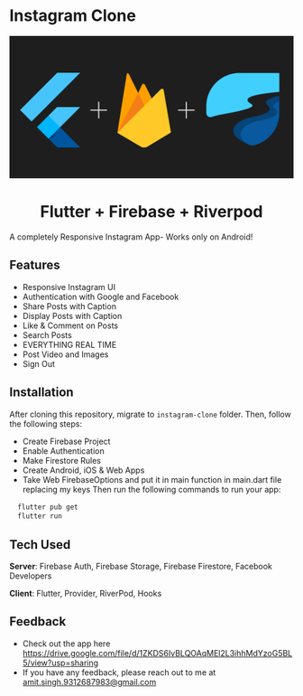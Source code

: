 # Instagram Clone
<p align="center">
  <a href="https://firebase.google.com/docs/flutter">
    <img width="" src=".github/images/insta_banner.png" alt="Flutter + Firebase + Riverpod"><br/>
  </a>
  <h1 align="center">Flutter + Firebase + Riverpod</h1>
</p>

A completely Responsive Instagram App- Works only on Android! 

## Features
- Responsive Instagram UI
- Authentication with Google and Facebook
- Share Posts with Caption
- Display Posts with Caption
- Like & Comment on Posts
- Search Posts
- EVERYTHING REAL TIME
- Post Video and Images
- Sign Out



## Installation
After cloning this repository, migrate to ```instagram-clone``` folder. Then, follow the following steps:
- Create Firebase Project
- Enable Authentication
- Make Firestore Rules
- Create Android, iOS & Web Apps
- Take Web FirebaseOptions and put it in main function in main.dart file replacing my keys
Then run the following commands to run your app:
```bash
  flutter pub get
  flutter run
```

## Tech Used
**Server**: Firebase Auth, Firebase Storage, Firebase Firestore, Facebook Developers

**Client**: Flutter, Provider, RiverPod, Hooks
    
## Feedback
- Check out the app here https://drive.google.com/file/d/1ZKDS6IvBLQOAqMEl2L3ihhMdYzoG5BL5/view?usp=sharing
- If you have any feedback, please reach out to me at amit.singh.9312687983@gmail.com